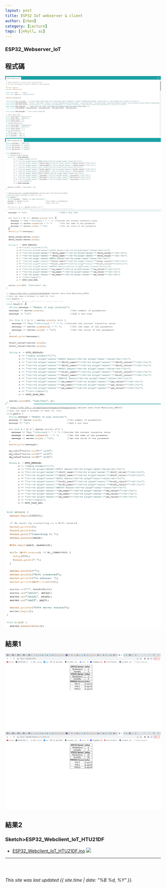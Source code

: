 ```yaml
---
layout: post
title: ESP32 IoT webserver & client
author: [chen]
category: [Lecture]
tags: [jekyll, ai]
---
```


### ESP32_Webserver_IoT
## 程式碼
![](https://github.com/hjgyjg123/MCU-project/blob/main/images/webserver_IOT%201.jpg?raw=true)
![](https://github.com/hjgyjg123/MCU-project/blob/main/images/webserver_IOT%202.jpg?raw=true)
![](https://github.com/hjgyjg123/MCU-project/blob/main/images/webserver_IOT%203.jpg?raw=true)
![](https://github.com/hjgyjg123/MCU-project/blob/main/images/webserver_IOT%204.jpg?raw=true)
![](https://github.com/hjgyjg123/MCU-project/blob/main/images/webserver_IOT%205.jpg?raw=true)
![](https://github.com/hjgyjg123/MCU-project/blob/main/images/webserver_IOT%206.jpg?raw=true)

## 結果1
![](https://github.com/hjgyjg123/MCU-project/blob/main/images/webserver_IOT%20a1.png?raw=true)
![](https://github.com/hjgyjg123/MCU-project/blob/main/images/webserver_IOT%20a2.png?raw=true)
## 結果2

### Sketch>ESP32_Webclient_IoT_HTU21DF
* [ESP32_Webclient_IoT_HTU21DF.ino](https://github.com/rkuo2000/arduino/blob/master/examples/ESP32/ESP32_Webclient_IoT_HTU21DF/ESP32_Webclient_IoT_HTU21DF.ino)
![](https://github.com/rkuo2000/MCU-course/blob/main/images/Sketch_ESP32_Webclient_IoT_HTU21DF.png?raw=true)

---
<br>
<br>

*This site was last updated {{ site.time | date: "%B %d, %Y" }}.*



